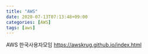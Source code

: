 ```yaml
---
title: "AWS"
date: 2020-07-13T07:13:48+09:00
categories: [AWS]
tags: [aws]
---
```


AWS 한국사용자모임
 https://awskrug.github.io/index.html

